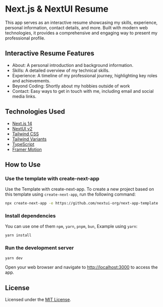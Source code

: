 # Next.js & NextUI Resume

This app serves as an interactive resume showcasing my skills, experience, personal information, contact details, and more.
Built with modern web technologies, it provides a comprehensive and engaging way to present my professional profile.

## Interactive Resume Features

- About: A personal introduction and background information.
- Skills: A detailed overview of my technical skills.
- Experience: A timeline of my professional journey, highlighting key roles and achievements.
- Beyond Coding: Shortly about my hobbies outside of work
- Contact: Easy ways to get in touch with me, including email and social media links.

## Technologies Used

- [Next.js 14](https://nextjs.org/docs/getting-started)
- [NextUI v2](https://nextui.org/)
- [Tailwind CSS](https://tailwindcss.com/)
- [Tailwind Variants](https://tailwind-variants.org)
- [TypeScript](https://www.typescriptlang.org/)
- [Framer Motion](https://www.framer.com/motion/)

## How to Use

### Use the template with create-next-app

Use the Template with create-next-app.
To create a new project based on this template using `create-next-app`, run the following command:

```bash
npx create-next-app -e https://github.com/nextui-org/next-app-template
```

### Install dependencies

You can use one of them `npm`, `yarn`, `pnpm`, `bun`, Example using `yarn`:

```bash
yarn install
```

### Run the development server

```bash
yarn dev
```

Open your web browser and navigate to [http://localhost:3000](http://localhost:3000) to access the app.

## License

Licensed under the [MIT License](LICENSE).
